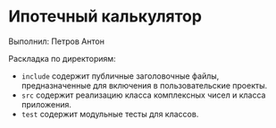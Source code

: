 # Ипотечный калькулятор
Выполнил: Петров Антон

Раскладка по директориям:

  - `include` содержит публичные заголовочные файлы, предназначенные для
    включения в пользовательские проекты.
  - `src` содержит реализацию класса комплексных чисел и класса приложения.
  - `test` содержит модульные тесты для классов.

<!-- - `docs` содержит документацию на класс. -->
